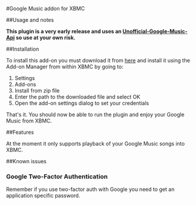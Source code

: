 #Google Music addon for XBMC

##Usage and notes

**This plugin is a very early release and uses an [Unofficial-Google-Music-Api](https://github.com/simon-weber/Unofficial-Google-Music-API) so use at your own risk.**

##Installation

To install this add-on you must download it from [here](http://forum.kodi.tv/showthread.php?tid=200640)
and install it using the Add-on Manager from within XBMC by going to:

1. Settings
2. Add-ons
3. Install from zip file
4. Enter the path to the downloaded file and select OK
5. Open the add-on settings dialog to set your credentials

That's it. You should now be able to run the plugin and enjoy your Google Music from XBMC.

##Features

At the moment it only supports playback of your Google Music songs into XBMC.

##Known issues

### Google Two-Factor Authentication
Remember if you use two-factor auth with Google you need to get an application specific password.
